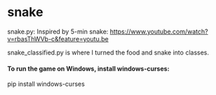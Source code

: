# snake
snake.py: Inspired by 5-min snake: https://www.youtube.com/watch?v=rbasThWVb-c&feature=youtu.be

snake_classified.py is where I turned the food and snake into classes. 

#### To run the game on Windows, install windows-curses: ####

pip install windows-curses
